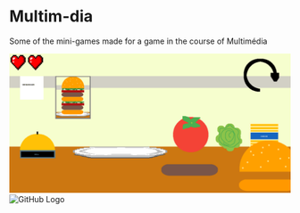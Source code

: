 # Multim-dia
Some of the mini-games made for a game in the course of Multimédia

![GitHub Logo](Final_Result/hamburguer3.PNG)![GitHub Logo](Final_Result/hamburguer2.PNG)

